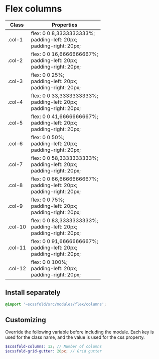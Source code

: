 # Flex columns

| Class        | Properties                                                   |
| ------------ | ------------------------------------------------------------ |
| .col-1       | flex: 0 0 8,3333333333%;<br />padding-left: 20px;<br />padding-right: 20px; |
| .col-2       | flex: 0 0 16,6666666667%;<br />padding-left: 20px;<br />padding-right: 20px; |
| .col-3       | flex: 0 0 25%;<br />padding-left: 20px;<br />padding-right: 20px; |
| .col-4       | flex: 0 0 33,3333333333%;<br />padding-left: 20px;<br />padding-right: 20px; |
| .col-5       | flex: 0 0 41,6666666667%;<br />padding-left: 20px;<br />padding-right: 20px; |
| .col-6       | flex: 0 0 50%;<br />padding-left: 20px;<br />padding-right: 20px; |
| .col-7       | flex: 0 0 58,3333333333%;<br />padding-left: 20px;<br />padding-right: 20px; |
| .col-8       | flex: 0 0 66,6666666667%;<br />padding-left: 20px;<br />padding-right: 20px; |
| .col-9       | flex: 0 0 75%;<br />padding-left: 20px;<br />padding-right: 20px; |
| .col-10      | flex: 0 0 83,3333333333%;<br />padding-left: 20px;<br />padding-right: 20px; |
| .col-11      | flex: 0 0 91,6666666667%;<br />padding-left: 20px;<br />padding-right: 20px; |
| .col-12      | flex: 0 0 100%;<br />padding-left: 20px;<br />padding-right: 20px; |

## Install separately

```scss
@import '~scssfold/src/modules/flex/columns';
```

## Customizing

Override the following variable before including the module. Each key is used for the class name, and the value is used for the css property.

```scss
$scssfold-columns: 12; // Number of columns
$scssfold-grid-gutter: 20px; // Grid gutter
```
